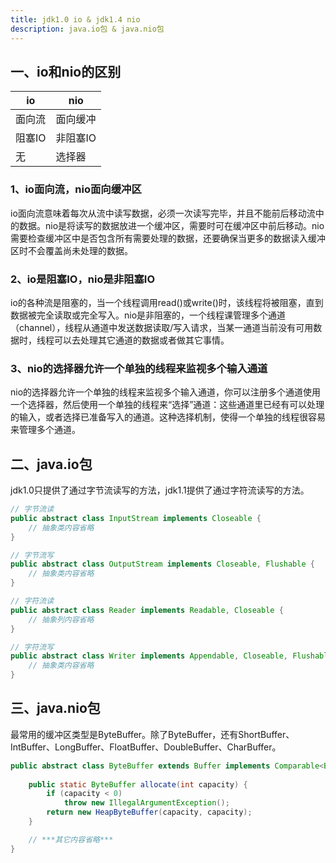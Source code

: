 ```yaml
---
title: jdk1.0 io & jdk1.4 nio
description: java.io包 & java.nio包
---
```


## 一、io和nio的区别

io|nio  
-|-
面向流|面向缓冲
阻塞IO|非阻塞IO
无|选择器

### 1、io面向流，nio面向缓冲区

io面向流意味着每次从流中读写数据，必须一次读写完毕，并且不能前后移动流中的数据。nio是将读写的数据放进一个缓冲区，需要时可在缓冲区中前后移动。nio需要检查缓冲区中是否包含所有需要处理的数据，还要确保当更多的数据读入缓冲区时不会覆盖尚未处理的数据。

### 2、io是阻塞IO，nio是非阻塞IO

io的各种流是阻塞的，当一个线程调用read()或write()时，该线程将被阻塞，直到数据被完全读取或完全写入。nio是非阻塞的，一个线程课管理多个通道（channel），线程从通道中发送数据读取/写入请求，当某一通道当前没有可用数据时，线程可以去处理其它通道的数据或者做其它事情。

### 3、nio的选择器允许一个单独的线程来监视多个输入通道

nio的选择器允许一个单独的线程来监视多个输入通道，你可以注册多个通道使用一个选择器，然后使用一个单独的线程来“选择”通道：这些通道里已经有可以处理的输入，或者选择已准备写入的通道。这种选择机制，使得一个单独的线程很容易来管理多个通道。

## 二、java.io包

jdk1.0只提供了通过字节流读写的方法，jdk1.1提供了通过字符流读写的方法。

```java
// 字节流读
public abstract class InputStream implements Closeable { 
    // 抽象类内容省略
}

// 字节流写
public abstract class OutputStream implements Closeable, Flushable {
    // 抽象类内容省略
}

// 字符流读
public abstract class Reader implements Readable, Closeable {
    // 抽象列内容省略
}

// 字符流写
public abstract class Writer implements Appendable, Closeable, Flushable {
    // 抽象类内容省略
}
```

## 三、java.nio包

最常用的缓冲区类型是ByteBuffer。除了ByteBuffer，还有ShortBuffer、IntBuffer、LongBuffer、FloatBuffer、DoubleBuffer、CharBuffer。

```java
public abstract class ByteBuffer extends Buffer implements Comparable<ByteBuffer> {
    
    public static ByteBuffer allocate(int capacity) {
        if (capacity < 0)
            throw new IllegalArgumentException();
        return new HeapByteBuffer(capacity, capacity);
    }

    // ***其它内容省略***
}
```
